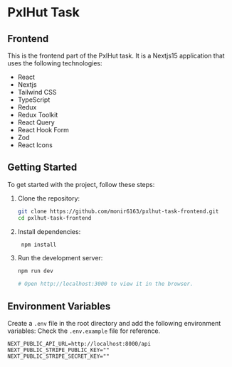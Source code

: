 # PxlHut Task

## Frontend

This is the frontend part of the PxlHut task. It is a Nextjs15 application that uses the following technologies:

- React
- Nextjs
- Tailwind CSS
- TypeScript
- Redux
- Redux Toolkit
- React Query
- React Hook Form
- Zod
- React Icons

## Getting Started

To get started with the project, follow these steps:

1. Clone the repository:

   ```bash
   git clone https://github.com/monir6163/pxlhut-task-frontend.git
   cd pxlhut-task-frontend
   ```

2. Install dependencies:
   ```bash
    npm install
   ```
3. Run the development server:

   ```bash
   npm run dev

   # Open http://localhost:3000 to view it in the browser.
   ```

## Environment Variables

Create a `.env` file in the root directory and add the following environment variables:
Check the `.env.example` file for reference.

```env
NEXT_PUBLIC_API_URL=http://localhost:8000/api
NEXT_PUBLIC_STRIPE_PUBLIC_KEY=""
NEXT_PUBLIC_STRIPE_SECRET_KEY=""
```
